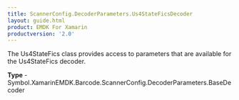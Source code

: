 ```yaml
---
title: ScannerConfig.DecoderParameters.Us4StateFicsDecoder
layout: guide.html
product: EMDK For Xamarin
productversion: '2.0'
---
```

The Us4StateFics class provides access to parameters that are available for the Us4StateFics decoder.

**Type** - Symbol.XamarinEMDK.Barcode.ScannerConfig.DecoderParameters.BaseDecoder















